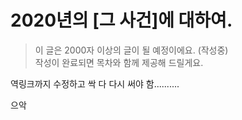 # 2020년의 \[그 사건\]에 대하여.

> 이 글은 2000자 이상의 글이 될 예정이에요. (작성중)  
> 작성이 완료되면 목차와 함께 제공해 드릴게요.

역링크까지 수정하고 싹 다 다시 써야 함..........

으악

<!--

# 2018년 \"그 사건\"으로부터.

> 이 글은 2000자 이상의 글이어서, 목차가 제공돼요.

## 목차

[모든 것의 시작](#모든-것의-시작)
[.. 사실은](#사실은)
[아무도 모르게](#아무도-모르게)
[어, 없어졌네](#어-없어졌네)
[그래도 마주칠 사이라면](#그래도-마주칠-사이라면)
[스쳐지나가는 인연이 수백 갑자를 기다린 인연이라면,<br>잊혀졌다 다시 만난 인연은 데체 몇 년을 기다려야 할까](#스쳐지나가는-인연이-수백-갑자를-기다린-인연이라면-잊혀졌다-다시-만난-인연은-데체-몇-년을-기다려야-할까)

## 모든 것의 시작

제가 깃허브를 쓰기 시작한 건 2017년이었어요. 아마 D2Coding 글꼴 다운받으려고 가입한 게 처음인 거로 기억해요.

2018년, 아마 게임기 에뮬레이터에 미쳐가기 시작하던 때였을 거에요. (마크에는 이미 미쳐있었어요)

당시 [파쿠르 메이커](https://github.com/noonmaru/parkour-maker)를 별에 박아뒀던 거로 기억하는데, 그걸 통해서인지 갑자기 누군가가 절 팔로우했더라고요.

### 사실은

사실, 오래된 기억을 뒤져보면 전 그 계정의 존재를 그 전부터 알고 있었던 것 같아요.

팔로우 사건으로부터 며칠 전, 그때 당시 그 분의 프사를 본 적이 있어요.

디스코드도 처음 하던 시절이고, 유튜브 채널도 그때 팠고, 하여튼 별 이상한 짓거리를 다 하던 시절이에요.

디코 봇 나무위키 뒤져본 것도 그때쯤일 거에요.

깃헙 계정도 있겠다, 소스코드 탐방도 좀 했던 것 같은데, 파이썬을 알게 된 시기도 그때에요.

그때 본 프사의 계정이 갑자기 내 팔로우 버튼을 눌렀다?

팔로우 기능을 그날 처음 알게 됐어요. 팔로우당하면(?) 메일이 온다는 것도요.

## 아무도 모르게

깃헙을 제가 본격적으로 활용하기 시작한 건 2019년이에요.

첫 이슈는 2018년이지만, 첫 커밋은 2019년이니까요.

근데 초창기엔 정말 여기저기 커밋을 하고 다니신 것 같았어요.

깃허브에 Contributors를 볼 수 있는 기능이 있다는 건 다들 아실 거에요.

그걸로 '아, 그 분이구나' 하는 걸 확인한 게 아마 몇 개 있을 거에요.

그리고 어느 날 갑자기 팔로우가 없어졌어요.

## 어, 없어졌네

없어진 건 없어진 거고, 전 계속 그 계정을 확인했던 것 같아요.

특히 프로필 레포지트리를 계속 봤던 것 같은데, 팔로우가 없어진 2019년 하반기부턴 커밋이 없더라고요.

그냥 잠순가보다 하면서도 습관처럼 계속 들어가봤던 것 같아요.

그와중에 아이디를 그때까지도 기억을 제대로 못 하고 있었다는 건 킬포.

## 그래도 마주칠 사이라면

윈도우를 쓰던 컴퓨터가 뻑나서 우분투로 고쳤던 2019년과 스위치 에뮬을 돌리는 컴퓨터를 태블릿에 송출하는 이상한 짓거리를 했던 2020년을 지나, 2021년이 되었어요.

2020년에 전 고등학교에 들어갔고, 기숙사가 딸린 학교여서 기숙사로 들어갔어요.

그때쯤부턴 슬슬 트위터도 본격적으로 하기 시작했는데, 그 이야기는 좀 나중으로 미루자고요.

제가 얼불춤을 시작한 것도 그때에요. 아마 2021년?이었던 것 같은데.

얼불춤을 하다 보면, 가끔 '이거 있으면 좋을 거 같은데' 싶은 게 있어요.

당연하죠. 인디 게임이고, 1인 개발 프로젝트로 시작한 '급조됐던' 프로젝트니까요.

근데 얼불춤은 Unity죠? 그러니 모드 개발도 활발해요.

Unity Mod Manager를 깔아서, 그 위에서 모드를 강제로 로드하는 방식이라 좀 불안정하긴 하지만.

다시 **마주친** 건 그때에요. 얼불춤의 메가 모드인 Adofai Tweaks를 통해 확인하게 됐어요.

정확하겐 트위터인 게, CrackThrough(이하 '크랙')님이 얼불춤 개발팀으로 정식으로 들어간 사건을 계기로, 제 트위터에 뜨던 관련 계정을 무지성 팔로우하다 보니까...

... 거기 있더라고요.

강박적인 깃허브 체크를 한 지 10분밖에 안 지났는데 똑같은 프사가 있어서, ID 크로스체크를 했어요.

맞더라고요.

## 스쳐지나가는 인연이 수백 갑자를 기다린 인연이라면,<br>잊혀졌다 다시 만난 인연은 데체 몇 년을 기다려야 할까

그 이후로, 서로가 서로를 끌어들이는 느낌이긴 하지만 어쨌든 계속 인연?이 이어지고 있어요.

서로 선을 넘는 경우도 분명 있어요. 좀 많이 있어요.

그래도 그냥 그 재미?로 연락하고 있는 것 같아요.

'이 사람이 어디까지 얘기하나' 하는 거랑, '내가 어디까지 말해줄 수 있을까' 하는 부분?

그런 게 궁금해서 더 대화하게 되는 것 같아요.

물론 그건 있어요. 다시 마주쳤을 때 말을 튼 건 저지만 대놓고 다가온 건 제가 아니라는 거.

정말 별의별 얘기를 다 하는데, 그래도 전 아직은 정도를 지키려 하고 있긴 해요.

'언젠간 넘을 선 미리 넘어버리자'는 게 아니라, '선 넘을 거면 서로 준비가 됐을 때 넘자' 주의라서.

물론 그 사람은... 어...

'미리 넘어버리자' 같긴 해요 ㅋㅋㅋ
-->
